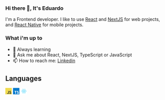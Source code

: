 ### Hi there 👋, It's Eduardo

I'm a Frontend developer. I like to use [React](https://reactjs.org/) and [NextJS](https://nextjs.org/) for web projects, and [React Native](https://reactnative.dev/) for mobile projects.

### What i'm up to

- 🌱 Always learning
- 💬 Ask me about React, NextJS, TypeScript or JavaScript
- 📫 How to reach me: [Linkedin](https://www.linkedin.com/in/mrredu/) 

## Languages
<code><img height="20" src="https://raw.githubusercontent.com/github/explore/80688e429a7d4ef2fca1e82350fe8e3517d3494d/topics/javascript/javascript.png"></code>
<code><img height="20" src="https://raw.githubusercontent.com/github/explore/80688e429a7d4ef2fca1e82350fe8e3517d3494d/topics/typescript/typescript.png"></code>
<code><img height="20" src="https://raw.githubusercontent.com/github/explore/80688e429a7d4ef2fca1e82350fe8e3517d3494d/topics/react/react.png"></code>
